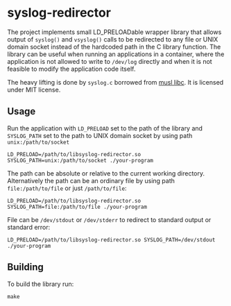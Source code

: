 # syslog-redirector

The project implements small LD_PRELOADable wrapper library that allows output of `syslog()` and `vsyslog()` calls to be redirected to any file or UNIX domain socket instead of the hardcoded path in the C library function.
The library can be useful when running an applications in a container, where the application is not allowed to write to `/dev/log` directly and when it is not feasible to modify the application code itself.

The heavy lifting is done by `syslog.c` borrowed from [musl libc](https://www.musl-libc.org/).
It is licensed under MIT license.

## Usage

Run the application with `LD_PRELOAD` set to the path of the library and `SYSLOG_PATH` set to the path to UNIX domain socket by using path `unix:/path/to/socket`

```
LD_PRELOAD=/path/to/libsyslog-redirector.so SYSLOG_PATH=unix:/path/to/socket ./your-program
```

The path can be absolute or relative to the current working directory.
Alternatively the path can be an ordinary file by using path `file:/path/to/file` or just `/path/to/file`:

```
LD_PRELOAD=/path/to/libsyslog-redirector.so SYSLOG_PATH=file:/path/to/file ./your-program
```

File can be `/dev/stdout` or `/dev/stderr` to redirect to standard output or standard error:

```
LD_PRELOAD=/path/to/libsyslog-redirector.so SYSLOG_PATH=/dev/stdout ./your-program
```


## Building

To build the library run:

```
make
```

